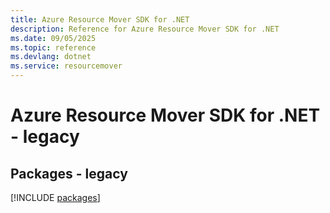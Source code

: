 ```yaml
---
title: Azure Resource Mover SDK for .NET
description: Reference for Azure Resource Mover SDK for .NET
ms.date: 09/05/2025
ms.topic: reference
ms.devlang: dotnet
ms.service: resourcemover
---
```

# Azure Resource Mover SDK for .NET - legacy
## Packages - legacy
[!INCLUDE [packages](resource-mover-index.md)]